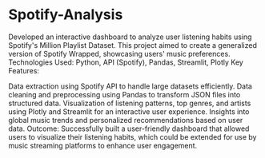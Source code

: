 # Spotify-Analysis

Developed an interactive dashboard to analyze user listening habits using Spotify's Million Playlist Dataset. This project aimed to create a generalized version of Spotify Wrapped, showcasing users' music preferences.
Technologies Used: Python, API (Spotify), Pandas, Streamlit, Plotly
Key Features:

Data extraction using Spotify API to handle large datasets efficiently.
Data cleaning and preprocessing using Pandas to transform JSON files into structured data.
Visualization of listening patterns, top genres, and artists using Plotly and Streamlit for an interactive user experience.
Insights into global music trends and personalized recommendations based on user data. Outcome: Successfully built a user-friendly dashboard that allowed users to visualize their listening habits, which could be extended for use by music streaming platforms to enhance user engagement.
